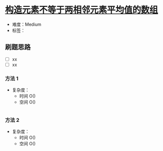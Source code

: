 # [构造元素不等于两相邻元素平均值的数组](https://leetcode-cn.com/problems/array-with-elements-not-equal-to-average-of-neighbors/)

- 难度：Medium
- 标签：

## 刷题思路

- [ ] xx
- [ ] xx

### 方法 1

- 复杂度：
    - 时间 O()
    - 空间 O()

``` js

```

### 方法 2

- 复杂度：
    - 时间 O()
    - 空间 O()

``` js

```
